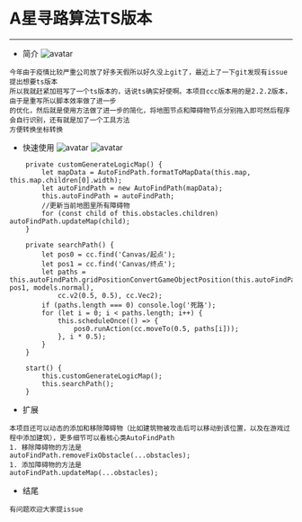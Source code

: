 # A星寻路算法TS版本
***
- 简介
![avatar](https://github.com/microcisco/astartForTS/blob/master/563.gif)
```$xslt
今年由于疫情比较严重公司放了好多天假所以好久没上git了，最近上了一下git发现有issue提出想要ts版本
所以我就赶紧加班写了一个ts版本的，话说ts确实好使啊。本项目ccc版本用的是2.2.2版本，由于是重写所以脚本效率做了进一步
的优化，然后就是使用方法做了进一步的简化，将地图节点和障碍物节点分别拖入即可然后程序会自行识别，还有就是加了一个工具方法
方便转换坐标转换
```
- 快速使用
![avatar](https://github.com/microcisco/astartForTS/blob/master/1.png)
![avatar](https://github.com/microcisco/astartForTS/blob/master/2.png)
```$xslt
    private customGenerateLogicMap() {
        let mapData = AutoFindPath.formatToMapData(this.map, this.map.children[0].width);
        let autoFindPath = new AutoFindPath(mapData);
        this.autoFindPath = autoFindPath;
        //更新当前地图里所有障碍物
        for (const child of this.obstacles.children) autoFindPath.updateMap(child);
    }

    private searchPath() {
        let pos0 = cc.find('Canvas/起点');
        let pos1 = cc.find('Canvas/终点');
        let paths = this.autoFindPath.gridPositionConvertGameObjectPosition(this.autoFindPath.findGridPath(pos0, pos1, models.normal),
            cc.v2(0.5, 0.5), cc.Vec2);
        if (paths.length === 0) console.log('死路');
        for (let i = 0; i < paths.length; i++) {
            this.scheduleOnce(() => {
                pos0.runAction(cc.moveTo(0.5, paths[i]));
            }, i * 0.5);
        }
    }

    start() {
        this.customGenerateLogicMap();
        this.searchPath();
    }
```
- 扩展
```$xslt
本项目还可以动态的添加和移除障碍物（比如建筑物被攻击后可以移动到该位置，以及在游戏过程中添加建筑），更多细节可以看核心类AutoFindPath
1. 移除障碍物的方法是
autoFindPath.removeFixObstacle(...obstacles);
1. 添加障碍物的方法是
autoFindPath.updateMap(...obstacles);
```
- 结尾
```$xslt
有问题欢迎大家提issue
```
